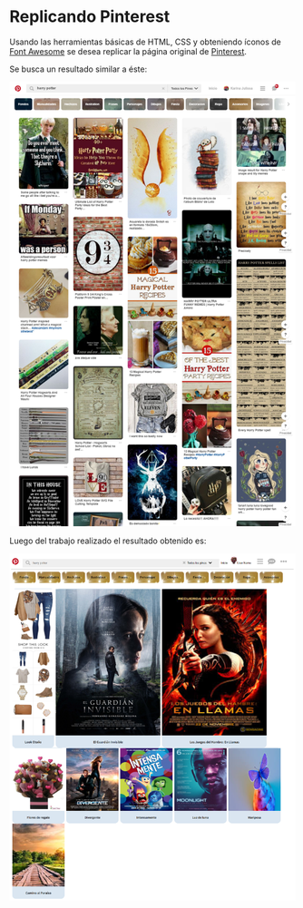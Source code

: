 # Replicando Pinterest

Usando las herramientas básicas de HTML, CSS y obteniendo íconos de [Font Awesome](https://fontawesome.com/icons"titulo")
 se desea replicar la página original de [Pinterest](https://www.pinterest.es "titulo").

Se busca un resultado similar a éste:

![Sin titulo](docs/pint-original.png)

Luego del trabajo realizado el resultado obtenido es:

![Sin titulo](docs/pint-replica.png)
